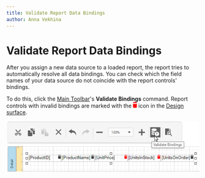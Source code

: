 ```yaml
---
title: Validate Report Data Bindings
author: Anna Vekhina
---
```

# Validate Report Data Bindings

After you assign a new data source to a loaded report, the report tries to automatically resolve all data bindings. You can check which the field names of your data source do not coincide with the report controls' bindings.

To do this, click the [Main Toolbar](../report-designer-tools/toolbar.md)'s **Validate Bindings** command. Report controls with invalid bindings are marked with the ![](../../../images/eurd-web-invalid-report-control-bindings-icon.png) icon in the [Design surface](../report-designer-tools/design-surface.md).

![](../../../images/eurd-web-validation-bindings.png)
